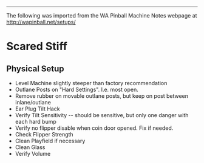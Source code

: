 ***
The following was imported from the WA Pinball Machine Notes webpage at http://wapinball.net/setups/
# Scared Stiff
## Physical Setup
-   Level Machine slightly steeper than factory recommendation
-   Outlane Posts on "Hard Settings". I.e. most open.
-   Remove rubber on movable outlane posts, but keep on post between inlane/outlane
-   Ear Plug Tilt Hack
-   Verify Tilt Sensitivity -- should be sensitive, but only one danger with each hard bump
-   Verify no flipper disable when coin door opened. Fix if needed.
-   Check Flipper Strength
-   Clean Playfield if necessary
-   Clean Glass
-   Verify Volume
